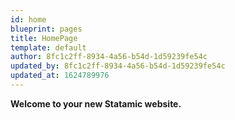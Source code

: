 ```yaml
---
id: home
blueprint: pages
title: HomePage
template: default
author: 8fc1c2ff-8934-4a56-b54d-1d59239fe54c
updated_by: 8fc1c2ff-8934-4a56-b54d-1d59239fe54c
updated_at: 1624789976
---
```

**Welcome to your new Statamic website.**